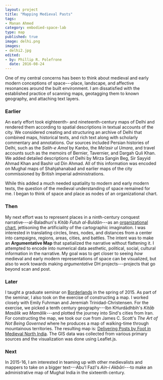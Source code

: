 ```yaml
---
layout: project
title: "Mapping Medieval Pasts"
tags:
- Manan Ahmed
category: embodied-space-lab
type: map
published: true
image: delhi.png
images:
- delhi2.jpg
edited:
- by: Phillip R. Polefrone
  date: 2016-08-24
---
```


One of my central concerns has been to think about medieval and early modern
conceptions of space---place, landscape, and affective resonances around the
built environment. I am dissatisfied with the established practice of scanning
maps, geotagging them to known geography, and attaching text layers.

### Earlier

An early effort took eighteenth- and nineteenth-century maps of Delhi and
rendered them according to spatial descriptions in textual accounts of the
city. We considered creating and structuring an archive of Delhi that combined
maps, historical texts, and rich text<!--??? prp--> along with scholarly
commentary and annotations. Our sources included Persian histories of Delhi,
such as the *Salih-e Amal* by Kanbo, the *Ma’asir ul Umara*, and travel
accounts such as the memoirs of Bernier, Tavernier, and Dargah Quli Khan. We
added detailed descriptions of Delhi by Mirza Sangin Beg, Sir Sayyid Ahmad Khan
and Bashir ud Din Ahmad. All of this information was encoded on Mughal maps of
Shahjahanabad and earlier maps of the city commissioned by British imperial
administrations.

While this added a much needed spatiality to modern and early modern texts, the
question of the medieval understanding of space remained for me. I began to
think of space and place as nodes of an organizational chart.

### Then

My next effort was to represent places in a ninth-century conquest
narrative---al-Baladhuri's *Kitāb Futuh al-Buldān*---as an [organizational
chart](http://www.fastcodesign.com/3026334/this-beautiful-19th-century-org-chart-puts-your-companys-to-shame),
jettisoning the artificiality of the cartographic imagination. I was interested
in translating circles, lines, nodes, and distances from a center into
campaigns, regions, areas, cities, and battles. The intent was to make an
**Argumentative Map** that spatialized the narrative without flattening it.
I attempted to encode into numerical data aesthetic, political, social,
cultural information in the narrative. My goal was to get closer to seeing
*how* medieval and early modern representations of space can be visualized, but
also to work towards making *argumentative* DH projects---projects that go
beyond scan and post.

### Later

I taught a graduate seminar on
[Borderlands](https://github.com/mananahmed/syllabi/blob/master/borderlands.md)
in the spring of 2015. As part of the seminar, I also took on the exercise of
constructing a map. I worked closely with Emily Fuhrman and Jeremiah
Trinidad-Christensen. For the exercise, we picked a tenth century
geography---Ibn KHurdādhbih's *Kitāb Masālik wa Mamālik*---and plotted the
journey into Sind's cities from Iran. For constructing the map, we took our
cue from James C. Scott's *The Art of Not Being Governed* where he produces a
map of walking-time through mountainous territories. The resulting map is:
[Delivering Posts by Foot in Medieval North
India](http://emilyfuhrman.co/interactive/F2015002/). The GIS data was
collected from various primary sources and the visualization was done using
Leaflet.js. 

### Next

In 2015-16, I am interested in teaming up with other medievalists and mappers
to take on a bigger text---Abu'l Fazl's *Ain-i Akbāri*---to make an
administrative map of Mughal India in the sixteenth century.
